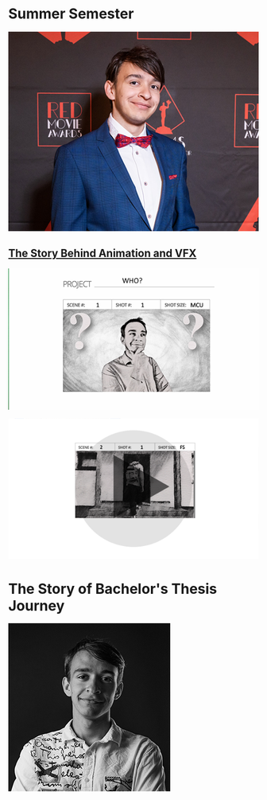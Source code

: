 # Summer Semester
![Profile picture of Benjamín Haverla](Photos/Profile.png)

## [The Story Behind Animation and VFX](01-storytelling-thesis-main)

![Intro photo of talk where we can see Benjamín Haverla in sketch style.](Photos/Intro_1.png)

[![Sketched Benjamin – going into building](Photos/P_video.png)](https://drive.google.com/file/d/1xb3BgfflX3RLkeS3FFgyVgtPNcVuSpsg/view?usp=share_link)

# The Story of Bachelor's Thesis Journey

![Benjamín Haverla – black and white profile picture](Photos/Intro_2.png)

